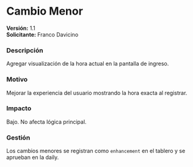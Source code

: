 # Cambio Menor

**Versión:** 1.1  
**Solicitante:** Franco Davicino

### Descripción
Agregar visualización de la hora actual en la pantalla de ingreso.

### Motivo
Mejorar la experiencia del usuario mostrando la hora exacta al registrar.

### Impacto
Bajo. No afecta lógica principal.

### Gestión
Los cambios menores se registran como `enhancement` en el tablero y se aprueban en la daily.
